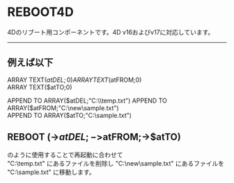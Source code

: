 # REBOOT4D
4Dのリブート用コンポーネントです。4D v16およびv17に対応しています。  
  
---
例えば以下  
---
ARRAY TEXT($atDEL;0)  
ARRAY TEXT($atFROM;0)  
ARRAY TEXT($atTO;0)  
  
APPEND TO ARRAY($atDEL;"C:\\temp.txt")  
APPEND TO ARRAY($atFROM;"C:\\new\\sample.txt")  
APPEND TO ARRAY($atTO;"C:\\sample.txt")  
  
REBOOT (->$atDEL;->$atFROM;->$atTO)
---
のように使用することで再起動に合わせて  
"C:\temp.txt" にあるファイルを削除し
"C:\new\sample.txt" にあるファイルを
"C:\sample.txt" に移動します。
